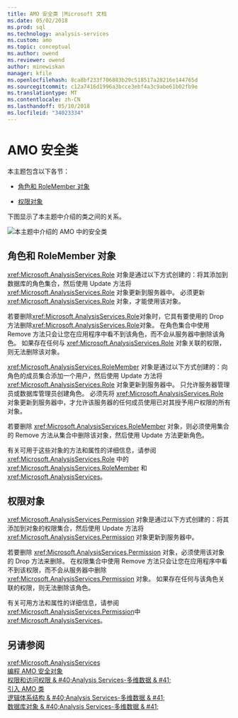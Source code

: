 ```yaml
---
title: AMO 安全类 |Microsoft 文档
ms.date: 05/02/2018
ms.prod: sql
ms.technology: analysis-services
ms.custom: amo
ms.topic: conceptual
ms.author: owend
ms.reviewer: owend
author: minewiskan
manager: kfile
ms.openlocfilehash: 8ca8bf233f706883b29c518517a28216e144765d
ms.sourcegitcommit: c12a7416d1996a3bcce3ebf4a3c9abe61b02fb9e
ms.translationtype: MT
ms.contentlocale: zh-CN
ms.lasthandoff: 05/10/2018
ms.locfileid: "34023334"
---
```

# <a name="amo-security-classes"></a>AMO 安全类
  本主题包含以下各节：  
  
-   [角色和 RoleMember 对象](#RolesMembers)  
  
-   [权限对象](#Permissions)  
  
 下图显示了本主题中介绍的类之间的关系。  
  
 ![本主题中介绍的 AMO 中的安全类](../../../analysis-services/multidimensional-models/analysis-management-objects/media/amo-securityclasses.gif "本主题中介绍的 AMO 中的安全类")  
  
##  <a name="RolesMembers"></a>角色和 RoleMember 对象  
 <xref:Microsoft.AnalysisServices.Role> 对象是通过以下方式创建的：将其添加到数据库的角色集合，然后使用 Update 方法将 <xref:Microsoft.AnalysisServices.Role> 对象更新到服务器中。 必须更新 <xref:Microsoft.AnalysisServices.Role> 对象，才能使用该对象。  
  
 若要删除<xref:Microsoft.AnalysisServices.Role>对象时，它具有要使用的 Drop 方法删除<xref:Microsoft.AnalysisServices.Role>对象。 在角色集合中使用 Remove 方法只会让您在应用程序中看不到该角色，而不会从服务器中删除该角色。 如果存在任何与 <xref:Microsoft.AnalysisServices.Role> 对象关联的权限，则无法删除该对象。  
  
 <xref:Microsoft.AnalysisServices.RoleMember> 对象是通过以下方式创建的：向角色的成员集合添加一个用户，然后使用 Update 方法将 <xref:Microsoft.AnalysisServices.Role> 对象更新到服务器中。 只允许服务器管理员或数据库管理员创建角色。 必须先将 <xref:Microsoft.AnalysisServices.Role> 对象更新到服务器中，才允许该服务器的任何成员使用已对其授予用户权限的所有对象。  
  
 若要删除 <xref:Microsoft.AnalysisServices.RoleMember> 对象，则必须使用集合的 Remove 方法从集合中删除该对象，然后使用 Update 方法更新角色。  
  
 有关可用于这些对象的方法和属性的详细信息，请参阅 <xref:Microsoft.AnalysisServices.Role> 中的 <xref:Microsoft.AnalysisServices.RoleMember> 和 <xref:Microsoft.AnalysisServices>。  
  
##  <a name="Permissions"></a>权限对象  
 <xref:Microsoft.AnalysisServices.Permission> 对象是通过以下方式创建的：将其添加到对象的权限集合，然后使用 Update 方法将 <xref:Microsoft.AnalysisServices.Permission> 对象更新到服务器中。  
  
 若要删除 <xref:Microsoft.AnalysisServices.Permission> 对象，必须使用该对象的 Drop 方法来删除。 在权限集合中使用 Remove 方法只会让您在应用程序中看不到该权限，而不会从服务器中删除 <xref:Microsoft.AnalysisServices.Permission> 对象。 如果存在任何与该角色关联的权限，则无法删除该角色。  
  
 有关可用方法和属性的详细信息，请参阅<xref:Microsoft.AnalysisServices.Permission>中<xref:Microsoft.AnalysisServices>。  
  
## <a name="see-also"></a>另请参阅  
 <xref:Microsoft.AnalysisServices>   
 [编程 AMO 安全对象](../../../analysis-services/multidimensional-models/analysis-management-objects/programming-amo-security-objects.md)   
 [权限和访问权限 & #40;Analysis Services-多维数据 & #41;](http://msdn.microsoft.com/library/59fa3573-f985-46cb-8042-7da71bd59a7b)   
 [引入 AMO 类](../../../analysis-services/multidimensional-models/analysis-management-objects/amo-classes-introduction.md)   
 [逻辑体系结构 & #40;Analysis Services-多维数据 & #41;](../../../analysis-services/multidimensional-models/olap-logical/understanding-microsoft-olap-logical-architecture.md)   
 [数据库对象 & #40;Analysis Services-多维数据 & #41;](../../../analysis-services/multidimensional-models/olap-logical/database-objects-analysis-services-multidimensional-data.md)  
  
  
